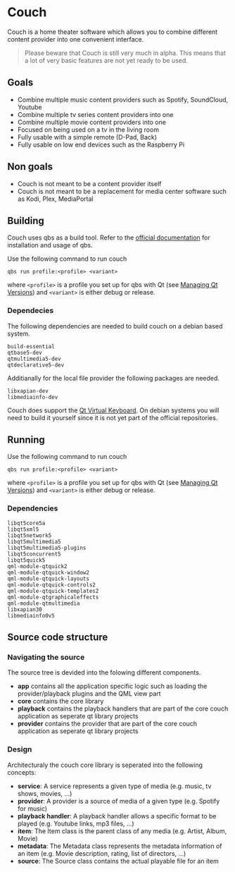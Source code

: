# Couch

Couch is a home theater software which allows you to combine different content provider into one convenient interface.

> Please beware that Couch is still very much in alpha. 
> This means that a lot of very basic features are not yet ready to be used.

## Goals

*   Combine multiple music content providers such as Spotify, SoundCloud, Youtube
*   Combine multiple tv series content providers into one
*   Combine multiple movie content providers into one
*   Focused on being used on a tv in the living room
*   Fully usable with a simple remote (D-Pad, Back)
*   Fully usable on low end devices such as the Raspberry Pi

## Non goals

*   Couch is not meant to be a content provider itself
*   Couch is not meant to be a replacement for media center software such as Kodi, Plex, MediaPortal

## Building

Couch uses qbs as a build tool. Refer to the [official documentation](http://doc.qt.io/qbs/index.html) for installation and usage of qbs.

Use the following command to run couch

    qbs run profile:<profile> <variant>

where `<profile>` is a profile you set up for qbs with Qt (see [Managing Qt Versions](http://doc.qt.io/qbs/qt-versions.html)) and `<variant>` is either debug or release.

### Dependecies

The following dependencies are needed to build couch on a debian based system.

    build-essential
    qtbase5-dev
    qtmultimedia5-dev
    qtdeclarative5-dev

Additianally for the local file provider the following packages are needed.

    libxapian-dev
    libmediainfo-dev

Couch does support the [Qt Virtual Keyboard](http://doc.qt.io/qt-5/qtvirtualkeyboard-index.html). On debian systems you will need to build it yourself since it is not yet part of the official repositories.

## Running

Use the following command to run couch

    qbs run profile:<profile> <variant>

where `<profile>` is a profile you set up for qbs with Qt (see [Managing Qt Versions](http://doc.qt.io/qbs/qt-versions.html)) and `<variant>` is either debug or release.

### Dependencies

    libqt5core5a
    libqt5xml5
    libqt5network5
    libqt5multimedia5
    libqt5multimedia5-plugins
    libqt5concurrent5
    libqt5quick5
    qml-module-qtquick2
    qml-module-qtquick-window2
    qml-module-qtquick-layouts
    qml-module-qtquick-controls2
    qml-module-qtquick-templates2
    qml-module-qtgraphicaleffects
    qml-module-qtmultimedia
    libxapian30
    libmediainfo0v5

## Source code structure

### Navigating the source

The source tree is devided into the folowing different components.

* **app** contains all the application specific logic such as loading the provider/playback plugins and the QML view part
* **core** contains the core library
* **playback** contains the playback handlers that are part of the core couch application as seperate qt library projects
* **provider** contains the provider that are part of the core couch application as seperate qt library projects

### Design

Architecturaly the couch core library is seperated into the following concepts:

* **service**: A service represents a given type of media (e.g. music, tv shows, movies, ...)
* **provider**: A provider is a source of media of a given type (e.g. Spotify for music)
* **playback handler**: A playback handler allows a specific format to be played (e.g. Youtube links, mp3 files, ...)
* **item**: The Item class is the parent class of any media (e.g. Artist, Album, Movie)
* **metadata**: The Metadata class represents the metadata information of an item (e.g. Movie description, rating, list of directors, ...)
* **source**: The Source class contains the actual playable file for an item
